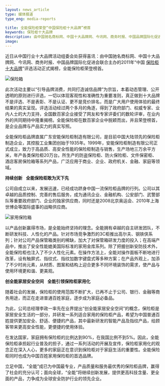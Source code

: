 ```yaml
---
layout: news_article
type: 媒体报道
type_eng: media-reports

title: 全能保险柜荣登“中国保险柜十大品牌”榜首
keywords: 保险柜十大品牌
description: 由中国驰名商标网、中国十大品牌网、今讯网、商务时报、中国品牌国际化促进会主办的2011年“中国保险柜十大品牌“评选活动中全能保险柜荣登榜首。
image: 
---
```

近日从中国行业十大品牌活动组委会处获得喜讯：由中国驰名商标网、中国十大品牌网、今讯网、商务时报、中国品牌国际化促进会联合主办的2011年“中国 [保险柜十大品牌](http://www.qnn.com.cn/)”评选活动正式揭榜，全能保险柜荣登榜首。

![保险箱](http://www.qnn.com.cn/image-news/id033601.jpg)

此次活动主要以“引导品牌消费，共同打造诚信品牌”为宗旨，本着动态管理、公开透明的原则进行评选，一切以体现客观性和准确性为重要准则，真正做到十大品牌不是评选、不是表彰、不是认证、更不是竞价排名，而是广大用户使用体验的最终结果的真实呈现。评选活动经过两个多月的角逐，得到了政府部门、权威专家、业内人士的大力支持，全国数百家企业接受了网友和专家评委们的数轮评审，在业内外的共同期待中隆重揭榜。全能保险柜在数百家企业中脱颖而出，并且荣登榜首，是企业品牌与产品实力的真实写照。

全能保险柜品牌直属广东安能保险柜制造有限公司，是目前中国大陆领先的保险柜制造企业，其控股工业集团创始于1935年。1999年，安能保险柜制造有限公司正式成立，致力于高品质、高安全性能的保险柜制造与销售，生产场地三万余平方米，年产各类保险柜20万台。所生产的防盗保险柜、防火保险柜、文件保密柜、酒店客房保险箱等系列产品，广泛应用于商业、企业、政府机关、金融、家庭等领域。

**持续创新**   **全能保险柜敢为天下先**

公司自成立以来，发展迅速，已经成功跻身中国一流保险柜品牌的行列。公司以其卓越的品质控制、完善的售后服务，成为通讯企业、金融机构、公安部门、武警部队等重要政府部门、企业的独家供应商，同时还是2008北京奥运会、2010年上海世博会等国际盛事的战略供应商。

![家用保险箱](http://www.qnn.com.cn/image-news/id033602.jpg)

以产品创新赢得市场，是全能始终坚持的理念。全能拥有卓越的自主研发团队，不断研发科技、人性化的产品。针对市场竞争激烈的3C柜推出高尔夫、钢铁侠系列；针对公司产品保管箱类别的稀缺，加大了对保管箱研发力度的投入；在高端产品中，推出了安全性能媲美国际标准的家用金库系列。除了把握创新安防技术外，全能保险柜也注入了不少人性化元素。在操作方法上，全能对操作面板不断地进行改革，设有触屏式、指纹式、指纹加数字键盘式等多种方案；在产品外观上，加添了不少时尚元素，从材质、图案和结构上迎合更多不同环境装饰的需求，使产品与使用环境更和谐、更美观。

**创全能家居安全空间**   **全能引领保险柜家用化**

随着社会的发展，保险柜的使用范围不断扩大，已再不止于公司、银行、金融等商务用途，而正在走进普通百姓家庭，逐步成为家庭必备品。

为此，公司总经理李政一率先在业界提出“创全能家居安全空间”的概念，保险柜是家居安全生活的一部分，并研发一系列适合家用的保险柜产品，希望为中国普通百姓提供更加安全、舒适、便捷的产品，其中最新研发的智能产品及指纹产品，给顾客带来更高安全性能，更便捷的使用体验。

在发达国家，家庭拥有保险柜的比例达到90%，在我国比例不到5%。因此，全能保险柜承担起行业普及的担子，通过一系列活动的开展及宣传，保险柜家用化的观念正在深入人心，更多的家庭正在意识到保险柜对于家庭生活的重要性。全能保险柜同时也成为中国百姓家用保险柜的首选品牌。

立足中国，“全能”成已为中国最专业，产品质量和服务最优秀的保险柜品牌，赢得了社会的充分认可；面向全球，“全能”将继续创新发展，提供更高科技含量、更全面的产品，力争成为全球安全防护行业的领先企业。
